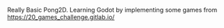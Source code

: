 Really Basic Pong2D. Learning Godot by implementing some games from https://20_games_challenge.gitlab.io/
